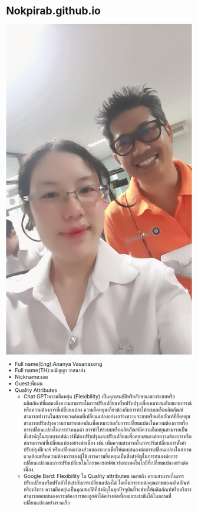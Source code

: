 # Nokpirab.github.io
![alt text for screen readers](/IMG_20231011_095809_459.jpg "Text to show on mouseover")
- Full name(Eng):Ananya Vasanasong
- Full name(TH):อณัญญา วาสนาส่ง
- Nickname:เอม
- Guest:พี่เเมน
- Quality Attributes
  - Chat GPT:ความยืดหยุ่น (Flexibility) เป็นคุณสมบัติหรือลักษณะของระบบหรือผลิตภัณฑ์ที่แสดงถึงความสามารถในการปรับเปลี่ยนหรือปรับปรุงเพื่อเหมาะสมกับสถานการณ์หรือความต้องการที่เปลี่ยนแปลง ความยืดหยุนเกี่ยวข้องกับการทำให้ระบบหรือผลิตภัณฑ์สามารถทำงานในสภาพแวดล้อมที่เปลี่ยนแปลงอย่างกว้างขวาง ระบบหรือผลิตภัณฑ์ที่ยืดหยุนสามารถปรับปรุงความสามารถของมันเพื่อเหมาะสมกับการเปลี่ยนแปลงในความต้องการหรือการเปลี่ยนแปลงในการกำหนดค่า การทำให้ระบบหรือผลิตภัณฑ์มีความยืดหยุนสามารถเป็นสิ่งสำคัญในระบบซอฟต์แวร์ที่ต้องปรับปรุงและปรับเปลี่ยนเพื่อตอบสนองต่อความต้องการหรือสถานการณ์ที่เปลี่ยนแปลงอย่างต่อเนื่อง เช่น เพิ่มความสามารถในการปรับเปลี่ยนการตั้งค่า ปรับปรุงฟีเจอร์ หรือเปลี่ยนแปลงส่วนของระบบเพื่อให้ตอบสนองต่อการเปลี่ยนแปลงในสภาพแวดล้อมหรือความต้องการของผู้ใช้ การความยืดหยุนเป็นสิ่งสำคัญในการสนองต่อการเปลี่ยนแปลงและการปรับเปลี่ยนในโลกของซอฟต์แวร์และเทคโนโลยีที่เปลี่ยนแปลงอย่างต่อเนื่อง.
  - Google Bard: Flexibility ใน Quality attributes หมายถึง ความสามารถในการปรับเปลี่ยนหรือปรับตัวให้เข้ากับการเปลี่ยนแปลงได้ โดยไม่กระทบต่อคุณภาพของผลิตภัณฑ์หรือบริการ ความยืดหยุ่นเป็นคุณสมบัติที่สำคัญในยุคปัจจุบันที่จะช่วยให้ผลิตภัณฑ์หรือบริการสามารถตอบสนองความต้องการของลูกค้าได้อย่างต่อเนื่องและแข่งขันได้ในตลาดที่เปลี่ยนแปลงอย่างรวดเร็ว
